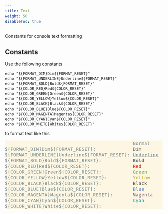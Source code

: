 ```yaml
---
title: Text
weight: 50
disableToc: true
---
```


Constants for console text formatting

## Constants

Use the following constants 
```śhell
echo "${FORMAT_DIM}Dim${FORMAT_RESET}"
echo "${FORMAT_UNDERLINE}Underline${FORMAT_RESET}"
echo "${FORMAT_BOLD}Bold${FORMAT_RESET}"
echo "${COLOR_RED}Red${COLOR_RESET}"
echo "${COLOR_GREEN}Green${COLOR_RESET}"
echo "${COLOR_YELLOW}Yellow${COLOR_RESET}"
echo "${COLOR_BLACK}Black${COLOR_RESET}"
echo "${COLOR_BLUE}Blue${COLOR_RESET}"
echo "${COLOR_MAGENTA}Magenta${COLOR_RESET}"
echo "${COLOR_CYAN}Cyan${COLOR_RESET}"
echo "${COLOR_WHITE}White${COLOR_RESET}"
```

to format text like this

![formats](formats.png)
